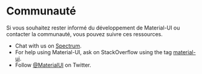 # Communauté

<p class="description">Si vous souhaitez rester informé du développement de Material-UI ou contacter la communauté, vous pouvez suivre ces ressources.</p>

- Chat with us on [Spectrum](https://spectrum.chat/material-ui).
- For help using Material-UI, ask on StackOverflow using the tag [material-ui](https://stackoverflow.com/questions/tagged/material-ui).
- Follow [@MaterialUI](https://twitter.com/MaterialUI) on Twitter.